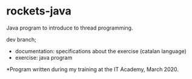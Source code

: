 # rockets-java

Java program to introduce to thread programming.

dev branch;
- documentation: specifications about the exercise (catalan language)
- exercise: java program


*Program written during my training at the IT Academy, March 2020.
